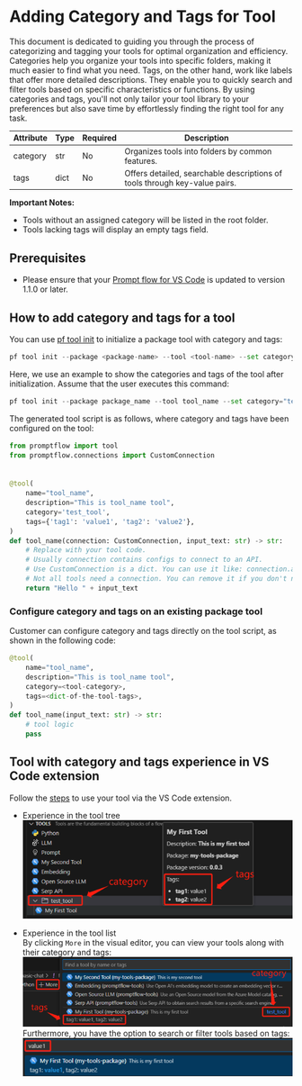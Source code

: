 # Adding Category and Tags for Tool

This document is dedicated to guiding you through the process of categorizing and tagging your tools for optimal organization and efficiency. Categories help you organize your tools into specific folders, making it much easier to find what you need. Tags, on the other hand, work like labels that offer more detailed descriptions. They enable you to quickly search and filter tools based on specific characteristics or functions. By using categories and tags, you'll not only tailor your tool library to your preferences but also save time by effortlessly finding the right tool for any task.

| Attribute | Type | Required | Description |
| --------- | ---- | -------- | ----------- |
| category  | str  | No       | Organizes tools into folders by common features. |
| tags      | dict | No       | Offers detailed, searchable descriptions of tools through key-value pairs. |

**Important Notes:**
- Tools without an assigned category will be listed in the root folder.
- Tools lacking tags will display an empty tags field.

## Prerequisites
- Please ensure that your [Prompt flow for VS Code](https://marketplace.visualstudio.com/items?itemName=prompt-flow.prompt-flow) is updated to version 1.1.0 or later.

## How to add category and tags for a tool

You can use [pf tool init](../../reference/pf-command-reference.md#pf-tool-init) to initialize a package tool with category and tags:
```python
pf tool init --package <package-name> --tool <tool-name> --set category=<tool_category> tags=<tool_tags>

```

Here, we use an example to show the categories and tags of the tool after initialization. Assume that the user executes this command:
```python
pf tool init --package package_name --tool tool_name --set category="test_tool" tags="{'tag1':'value1','tag2':'value2'}"
```
The generated tool script is as follows, where category and tags have been configured on the tool:
```python
from promptflow import tool
from promptflow.connections import CustomConnection


@tool(
    name="tool_name",
    description="This is tool_name tool",
    category='test_tool',
    tags={'tag1': 'value1', 'tag2': 'value2'},
)
def tool_name(connection: CustomConnection, input_text: str) -> str:
    # Replace with your tool code.
    # Usually connection contains configs to connect to an API.
    # Use CustomConnection is a dict. You can use it like: connection.api_key, connection.api_base
    # Not all tools need a connection. You can remove it if you don't need it.
    return "Hello " + input_text
```

### Configure category and tags on an existing package tool
Customer can configure category and tags directly on the tool script, as shown in the following code:
```python
@tool(
    name="tool_name",
    description="This is tool_name tool",
    category=<tool-category>,
    tags=<dict-of-the-tool-tags>,
)
def tool_name(input_text: str) -> str:
    # tool logic
    pass
```

## Tool with category and tags experience in VS Code extension
Follow the [steps](create-and-use-tool-package.md#use-your-tool-from-vscode-extension) to use your tool via the VS Code extension. 
- Experience in the tool tree  
![category_and_tags_in_tool_tree](../../media/how-to-guides/develop-a-tool/category_and_tags_in_tool_tree.png)  

- Experience in the tool list  
By clicking `More` in the visual editor, you can view your tools along with their category and tags:  
![category_and_tags_in_tool_list](../../media/how-to-guides/develop-a-tool/category_and_tags_in_tool_list.png)  
Furthermore, you have the option to search or filter tools based on tags:  
![filter_tools_by_tag](../../media/how-to-guides/develop-a-tool/filter_tools_by_tag.png)  
